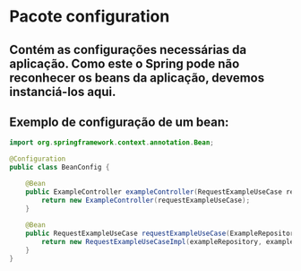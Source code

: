 # Pacote configuration

## Contém as configurações necessárias da aplicação. Como este o Spring pode não reconhecer os beans da aplicação, devemos instanciá-los aqui.
## Exemplo de configuração de um bean:

```java
import org.springframework.context.annotation.Bean;

@Configuration
public class BeanConfig {

    @Bean
    public ExampleController exampleController(RequestExampleUseCase requestExampleUseCase) {
        return new ExampleController(requestExampleUseCase);
    }
    
    @Bean
    public RequestExampleUseCase requestExampleUseCase(ExampleRepository exampleRepository, ExampleMapper exampleMapper) {
        return new RequestExampleUseCaseImpl(exampleRepository, exampleMapper);
    }
}
```